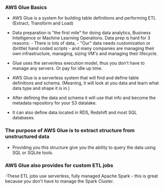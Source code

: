 ### AWS Glue Basics

- AWS Glue is a system for building table definitions and performing ETL (Extract, Transform and Load)

- Data preparation is "the first mile" for doing data analytics, Business Intelligence or Machine Learning Operations. Data prep is hard for 3 reasons: - There is lots of data, - "Our" data needs customization or (brittle) hand coded scripts - and many companies are managing their own infrastructure, managing, sizing VM's and managing their lifecycle.

- Glue uses the serverless execution model, thus you don't have to manage any servers. Or pay for idle up time.

- AWS Glue is a serverless system that will find and define table definitions and schema. (Meaning, it will look at you data and learn what data type and shape it is in.)

- After defining the data and schema it will use that info and become the metadata repository for your S3 datalake.

- It can also define data located in RDS,  Redshift and most SQL databases.

### The purpose of AWS Glue is to extract structure from unstructured data

- Providing you this structure give you the ability to query the data using SQL or SQLite tools.

### AWS Glue also provides for custom ETL jobs

-These ETL jobs use serverless, fully managed Apache Spark - this is great because you don't have to manage the Spark Cluster.

